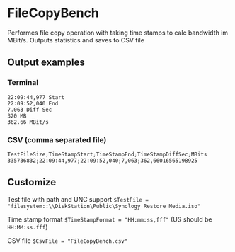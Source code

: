 # FileCopyBench
Performes file copy operation with taking time stamps to calc bandwidth im MBit/s. Outputs statistics and saves to CSV file

## Output examples
### Terminal
```
22:09:44,977 Start
22:09:52,040 End
7.063 Diff Sec
320 MB
362.66 MBit/s
```

### CSV (comma separated file)
```
TestFileSize;TimeStampStart;TimeStampEnd;TimeStampDiffSec;MBits
335736832;22:09:44,977;22:09:52,040;7,063;362,66016565198925
```
## Customize

Test file with path and UNC support ```$TestFile = "filesystem::\\DiskStation\Public\Synology Restore Media.iso"``` 

Time stamp format ```$TimeStampFormat = "HH:mm:ss,fff"``` (US should be ```HH:MM:ss.fff```)

CSV file ```$CsvFile = "FileCopyBench.csv"```
